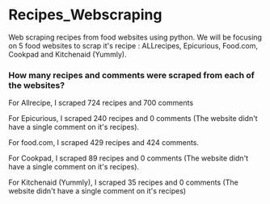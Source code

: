 # Recipes_Webscraping
Web scraping recipes from food websites using python. 
We will be focusing on 5 food websites to scrap it's recipe : ALLrecipes, Epicurious, Food.com, Cookpad and Kitchenaid (Yummly).

### How many recipes and comments were scraped from each of the websites?

For Allrecipe, I scraped 724 recipes and 700 comments

For Epicurious, I scraped 240 recipes and 0 comments (The website didn't have a single comment on it's recipes).

For food.com, I scraped 429 recipes and 424 comments.

For Cookpad, I scraped 89 recipes and 0 comments (The website didn't have a single comment on it's recipes).

For Kitchenaid (Yummly), I scraped 35 recipes and 0 comments (The website didn't have a single comment on it's recipes)
